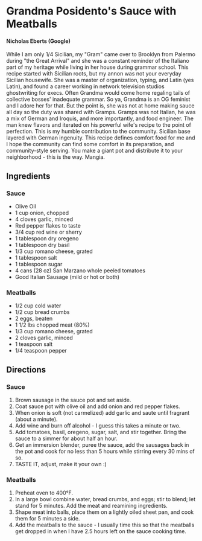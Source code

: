 # Grandma Posidento's Sauce with Meatballs
#### Nicholas Eberts (Google)

While I am only 1/4 Sicilian, my "Gram" came over to Brooklyn from Palermo during "the Great Arrival" and she was a constant reminder of the Italiano part of my heritage while living in her house during grammar school. This recipe started with Sicilian roots, but my annon was not your everyday Sicilian housewife. She was a master of organization, typing, and Latin (yes Latin), and found a career working in network television studios ghostwriting for execs. Often Grandma would come home regaling tails of collective bosses' inadequate grammar. So ya, Grandma is an OG feminist and I adore her for that. But the point is, she was not at home making sauce all day so the duty was shared with Gramps. Gramps was not Italian, he was a mix of German and Iroquis, and more importantly, and food engineer. The man knew flavors and iterated on his powerful wife's recipe to the point of perfection. This is my humble contribution to the community. Sicilian base layered with German ingenuity. This recipe defines comfort food for me and I hope the community can find some comfort in its preparation, and community-style serving. You make a giant pot and distribute it to your neighborhood - this is the way. Mangia.

## Ingredients

### Sauce
* Olive Oil
* 1 cup onion, chopped
* 4 cloves garlic, minced
* Red pepper flakes to taste
* 3/4 cup red wine or sherry
* 1 tablespoon dry oregeno
* 1 tablespoon dry basil
* 1/3 cup romano cheese, grated
* 1 tablespoon salt
* 1 tablespoon sugar
* 4 cans (28 oz) San Marzano whole peeled tomatoes
* Good Italian Sausage (mild or hot or both)

### Meatballs
* 1/2 cup cold water
* 1/2 cup bread crumbs
* 2 eggs, beaten
* 1 1/2 lbs chopped meat (80%)
* 1/3 cup romano cheese, grated
* 2 cloves garlic, minced
* 1 teaspoon salt
* 1/4 teaspoon pepper

## Directions

### Sauce
1. Brown sausage in the sauce pot and set aside. 
2. Coat sauce pot with olive oil and add onion and red pepper flakes.
3. When onion is soft (not carmelized) add garlic and saute until fragrant (about a minute).
4. Add wine and burn off alcohol - I guess this takes a minute or two.
5. Add tomatoes, basil, oregeno, sugar, salt, and stir together. Bring the sauce to a simmer for about half an hour. 
6. Get an immersion blender, puree the sauce, add the sausages back in the pot and cook for no less than 5 hours while stirring every 30 mins of so. 
7. TASTE IT, adjust, make it your own :) 

### Meatballs
1. Preheat oven to 400°F.
2. In a large bowl combine water, bread crumbs, and eggs; stir to blend; let stand for 5 minutes. Add the meat and reamining ingredients.
3. Shape meat into balls, place them on a lightly oiled sheet pan, and cook them for 5 minutes a side.
4. Add the meatballs to the sauce - I usually time this so that the meatballs get dropped in when I have 2.5 hours left on the sauce cooking time. 



